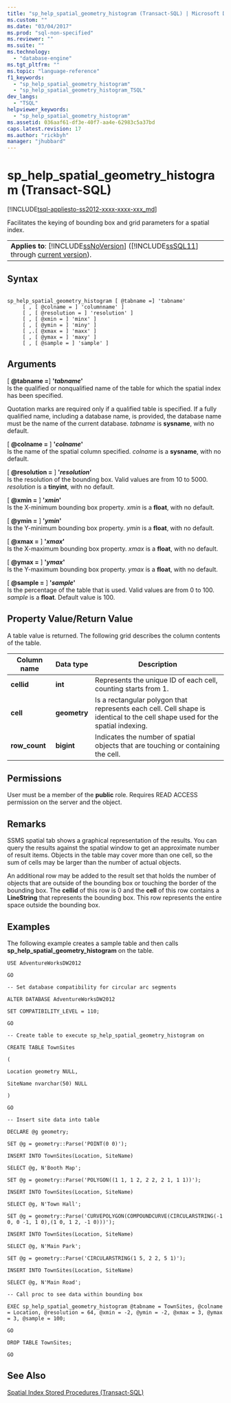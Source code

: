 ```yaml
---
title: "sp_help_spatial_geometry_histogram (Transact-SQL) | Microsoft Docs"
ms.custom: ""
ms.date: "03/04/2017"
ms.prod: "sql-non-specified"
ms.reviewer: ""
ms.suite: ""
ms.technology: 
  - "database-engine"
ms.tgt_pltfrm: ""
ms.topic: "language-reference"
f1_keywords: 
  - "sp_help_spatial_geometry_histogram"
  - "sp_help_spatial_geometry_histogram_TSQL"
dev_langs: 
  - "TSQL"
helpviewer_keywords: 
  - "sp_help_spatial_geometry_histogram"
ms.assetid: 036aaf61-df3e-40f7-aa4e-62983c5a37bd
caps.latest.revision: 17
ms.author: "rickbyh"
manager: "jhubbard"
---
```

# sp_help_spatial_geometry_histogram (Transact-SQL)
[!INCLUDE[tsql-appliesto-ss2012-xxxx-xxxx-xxx_md](../../../integration-services/system/stored-procedures/includes/tsql-appliesto-ss2012-xxxx-xxxx-xxx-md.md)]

  Facilitates the keying of bounding box and grid parameters for a spatial index.  
  
||  
|-|  
|**Applies to**: [!INCLUDE[ssNoVersion](../../../advanced-analytics/r-services/includes/ssnoversion-md.md)] ([!INCLUDE[ssSQL11](../../../analysis-services/includes/sssql11-md.md)] through [current version](http://go.microsoft.com/fwlink/p/?LinkId=299658)).|  
  
## Syntax  
  
```  
  
sp_help_spatial_geometry_histogram [ @tabname =] 'tabname'   
     [ , [ @colname = ] 'columnname' ]   
     [ , [ @resolution = ] 'resolution' ]  
     [ , [ @xmin = ] 'minx' ]   
     [ , [ @ymin = ] 'miny' ]   
     [ ,.[ @xmax = ] 'maxx' ]  
     [ , [ @ymax = ] 'maxy' ]  
     [ , [ @sample = ] 'sample' ]  
```  
  
## Arguments  
 [ **@tabname =**] **'***tabname***'**  
 Is the qualified or nonqualified name of the table for which the spatial index has been specified.  
  
 Quotation marks are required only if a qualified table is specified. If a fully qualified name, including a database name, is provided, the database name must be the name of the current database. *tabname* is **sysname**, with no default.  
  
 [ **@colname =** ] **'***colname***'**  
 Is the name of the spatial column specified. *colname* is a **sysname**, with no default.  
  
 [ **@resolution =** ] **'***resolution***'**  
 Is the resolution of the bounding box. Valid values are from 10 to 5000. *resolution* is a **tinyint**, with no default.  
  
 [ **@xmin =** ] **'***xmin***'**  
 Is the X-minimum bounding box property. *xmin* is a **float**, with no default.  
  
 [ **@ymin =** ] **'***ymin***'**  
 Is the Y-minimum bounding box property. *ymin* is a **float**, with no default.  
  
 [ **@xmax =** ] **'***xmax***'**  
 Is the X-maximum bounding box property. *xmax* is a **float**, with no default.  
  
 [ **@ymax =** ] **'***ymax***'**  
 Is the Y-maximum bounding box property. *ymax* is a **float**, with no default.  
  
 [ **@sample =** ] **'***sample***'**  
 Is the percentage of the table that is used. Valid values are from 0 to 100. *sample* is a **float**. Default value is 100.  
  
## Property Value/Return Value  
 A table value is returned. The following grid describes the column contents of the table.  
  
|Column name|Data type|Description|  
|-----------------|---------------|-----------------|  
|**cellid**|**int**|Represents the unique ID of each cell, counting starts from 1.|  
|**cell**|**geometry**|Is a rectangular polygon that represents each cell. Cell shape is identical to the cell shape used for the spatial indexing.|  
|**row_count**|**bigint**|Indicates the number of spatial objects that are touching or containing the cell.|  
  
## Permissions  
 User must be a member of the **public** role. Requires READ ACCESS permission on the server and the object.  
  
## Remarks  
 SSMS spatial tab shows a graphical representation of the results. You can query the results against the spatial window to get an approximate number of result items. Objects in the table may cover more than one cell, so the sum of cells may be larger than the number of actual objects.  
  
 An additional row may be added to the result set that holds the number of objects that are outside of the bounding box or touching the border of the bounding box. The **cellid** of this row is 0 and the **cell** of this row contains a **LineString** that represents the bounding box. This row represents the entire space outside the bounding box.  
  
## Examples  
 The following example creates a sample table and then calls **sp_help_spatial_geometry_histogram** on the table.  
  
 `USE AdventureWorksDW2012`  
  
 `GO`  
  
 `-- Set database compatibility for circular arc segments`  
  
 `ALTER DATABASE AdventureWorksDW2012`  
  
 `SET COMPATIBILITY_LEVEL = 110;`  
  
 `GO`  
  
 `-- Create table to execute sp_help_spatial_geometry_histogram on`  
  
 `CREATE TABLE TownSites`  
  
 `(`  
  
 `Location geometry NULL,`  
  
 `SiteName nvarchar(50) NULL`  
  
 `)`  
  
 `GO`  
  
 `-- Insert site data into table`  
  
 `DECLARE @g geometry;`  
  
 `SET @g = geometry::Parse('POINT(0 0)');`  
  
 `INSERT INTO TownSites(Location, SiteName)`  
  
 `SELECT @g, N'Booth Map';`  
  
 `SET @g = geometry::Parse('POLYGON((1 1, 1 2, 2 2, 2 1, 1 1))');`  
  
 `INSERT INTO TownSites(Location, SiteName)`  
  
 `SELECT @g, N'Town Hall';`  
  
 `SET @g = geometry::Parse('CURVEPOLYGON(COMPOUNDCURVE(CIRCULARSTRING(-1 0, 0 -1, 1 0),(1 0, 1 2, -1 0)))');`  
  
 `INSERT INTO TownSites(Location, SiteName)`  
  
 `SELECT @g, N'Main Park';`  
  
 `SET @g = geometry::Parse('CIRCULARSTRING(1 5, 2 2, 5 1)');`  
  
 `INSERT INTO TownSites(Location, SiteName)`  
  
 `SELECT @g, N'Main Road';`  
  
 `-- Call proc to see data within bounding box`  
  
 `EXEC sp_help_spatial_geometry_histogram @tabname = TownSites, @colname = Location, @resolution = 64, @xmin = -2, @ymin = -2, @xmax = 3, @ymax = 3, @sample = 100;`  
  
 `GO`  
  
 `DROP TABLE TownSites;`  
  
 `GO`  
  
## See Also  
 [Spatial Index Stored Procedures &#40;Transact-SQL&#41;](http://msdn.microsoft.com/en-US/library/cc645724(SQL.130).aspx)  
  
  
